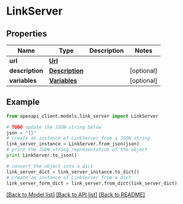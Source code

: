 # LinkServer


## Properties
Name | Type | Description | Notes
------------ | ------------- | ------------- | -------------
**url** | [**Url**](Url.md) |  | 
**description** | [**Description**](Description.md) |  | [optional] 
**variables** | [**Variables**](Variables.md) |  | [optional] 

## Example

```python
from openapi_client.models.link_server import LinkServer

# TODO update the JSON string below
json = "{}"
# create an instance of LinkServer from a JSON string
link_server_instance = LinkServer.from_json(json)
# print the JSON string representation of the object
print LinkServer.to_json()

# convert the object into a dict
link_server_dict = link_server_instance.to_dict()
# create an instance of LinkServer from a dict
link_server_form_dict = link_server.from_dict(link_server_dict)
```
[[Back to Model list]](../README.md#documentation-for-models) [[Back to API list]](../README.md#documentation-for-api-endpoints) [[Back to README]](../README.md)


